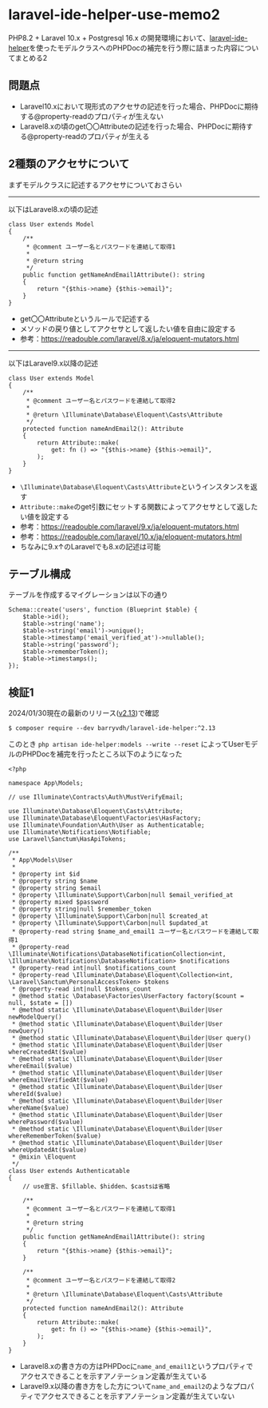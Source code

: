 # laravel-ide-helper-use-memo2
PHP8.2 + Laravel 10.x + Postgresql 16.x の開発環境において、[laravel-ide-helper](https://github.com/barryvdh/laravel-ide-helper)を使ったモデルクラスへのPHPDocの補完を行う際に詰まった内容についてまとめる2

## 問題点
- Laravel10.xにおいて現形式のアクセサの記述を行った場合、PHPDocに期待する@property-readのプロパティが生えない
- Laravel8.xの頃のget〇〇Attributeの記述を行った場合、PHPDocに期待する@property-readのプロパティが生える

## 2種類のアクセサについて
まずモデルクラスに記述するアクセサについておさらい

---
以下はLaravel8.xの頃の記述
```
class User extends Model
{
    /**
     * @comment ユーザー名とパスワードを連結して取得1
     *
     * @return string
     */
    public function getNameAndEmail1Attribute(): string
    {
        return "{$this->name} {$this->email}";
    }
}
```

- get〇〇Attributeというルールで記述する
- メソッドの戻り値としてアクセサとして返したい値を自由に設定する
- 参考：https://readouble.com/laravel/8.x/ja/eloquent-mutators.html

---
以下はLaravel9.x以降の記述
```
class User extends Model
{
    /**
     * @comment ユーザー名とパスワードを連結して取得2
     *
     * @return \Illuminate\Database\Eloquent\Casts\Attribute
     */
    protected function nameAndEmail2(): Attribute
    {
        return Attribute::make(
            get: fn () => "{$this->name} {$this->email}",
        );
    }
}
```

- `\Illuminate\Database\Eloquent\Casts\Attribute`というインスタンスを返す
- `Attribute::make`のget引数にセットする関数によってアクセサとして返したい値を設定する
- 参考：https://readouble.com/laravel/9.x/ja/eloquent-mutators.html
- 参考：https://readouble.com/laravel/10.x/ja/eloquent-mutators.html
- ちなみに9.x↑のLaravelでも8.xの記述は可能

## テーブル構成
テーブルを作成するマイグレーションは以下の通り
```php:2014_10_12_000000_create_users_table.php
Schema::create('users', function (Blueprint $table) {
    $table->id();
    $table->string('name');
    $table->string('email')->unique();
    $table->timestamp('email_verified_at')->nullable();
    $table->string('password');
    $table->rememberToken();
    $table->timestamps();
});
```

## 検証1
2024/01/30現在の最新のリリース([v2.13](https://github.com/barryvdh/laravel-ide-helper/releases/tag/v2.13.0))で確認
```
$ composer require --dev barryvdh/laravel-ide-helper:^2.13
```

このとき `php artisan ide-helper:models --write --reset` によってUserモデルのPHPDocを補完を行ったところ以下のようになった

```php:User.php
<?php

namespace App\Models;

// use Illuminate\Contracts\Auth\MustVerifyEmail;

use Illuminate\Database\Eloquent\Casts\Attribute;
use Illuminate\Database\Eloquent\Factories\HasFactory;
use Illuminate\Foundation\Auth\User as Authenticatable;
use Illuminate\Notifications\Notifiable;
use Laravel\Sanctum\HasApiTokens;

/**
 * App\Models\User
 *
 * @property int $id
 * @property string $name
 * @property string $email
 * @property \Illuminate\Support\Carbon|null $email_verified_at
 * @property mixed $password
 * @property string|null $remember_token
 * @property \Illuminate\Support\Carbon|null $created_at
 * @property \Illuminate\Support\Carbon|null $updated_at
 * @property-read string $name_and_email1 ユーザー名とパスワードを連結して取得1
 * @property-read \Illuminate\Notifications\DatabaseNotificationCollection<int, \Illuminate\Notifications\DatabaseNotification> $notifications
 * @property-read int|null $notifications_count
 * @property-read \Illuminate\Database\Eloquent\Collection<int, \Laravel\Sanctum\PersonalAccessToken> $tokens
 * @property-read int|null $tokens_count
 * @method static \Database\Factories\UserFactory factory($count = null, $state = [])
 * @method static \Illuminate\Database\Eloquent\Builder|User newModelQuery()
 * @method static \Illuminate\Database\Eloquent\Builder|User newQuery()
 * @method static \Illuminate\Database\Eloquent\Builder|User query()
 * @method static \Illuminate\Database\Eloquent\Builder|User whereCreatedAt($value)
 * @method static \Illuminate\Database\Eloquent\Builder|User whereEmail($value)
 * @method static \Illuminate\Database\Eloquent\Builder|User whereEmailVerifiedAt($value)
 * @method static \Illuminate\Database\Eloquent\Builder|User whereId($value)
 * @method static \Illuminate\Database\Eloquent\Builder|User whereName($value)
 * @method static \Illuminate\Database\Eloquent\Builder|User wherePassword($value)
 * @method static \Illuminate\Database\Eloquent\Builder|User whereRememberToken($value)
 * @method static \Illuminate\Database\Eloquent\Builder|User whereUpdatedAt($value)
 * @mixin \Eloquent
 */
class User extends Authenticatable
{
    // use宣言、$fillable、$hidden、$castsは省略

    /**
     * @comment ユーザー名とパスワードを連結して取得1
     *
     * @return string
     */
    public function getNameAndEmail1Attribute(): string
    {
        return "{$this->name} {$this->email}";
    }

    /**
     * @comment ユーザー名とパスワードを連結して取得2
     *
     * @return \Illuminate\Database\Eloquent\Casts\Attribute
     */
    protected function nameAndEmail2(): Attribute
    {
        return Attribute::make(
            get: fn () => "{$this->name} {$this->email}",
        );
    }
}
```

- Laravel8.xの書き方の方はPHPDocに`name_and_email1`というプロパティでアクセスできることを示すアノテーション定義が生えている
- Laravel9.x以降の書き方をした方について`name_and_email2`のようなプロパティでアクセスできることを示すアノテーション定義が生えていない

